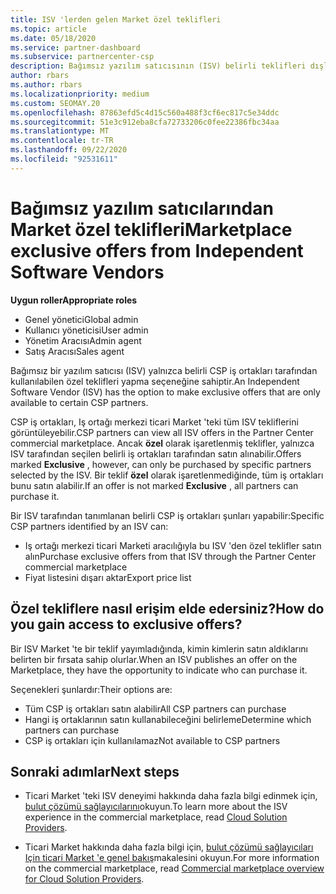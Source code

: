 ```yaml
---
title: ISV 'lerden gelen Market özel teklifleri
ms.topic: article
ms.date: 05/18/2020
ms.service: partner-dashboard
ms.subservice: partnercenter-csp
description: Bağımsız yazılım satıcısının (ISV) belirli teklifleri dışlamalı ve yalnızca belirli CSP iş ortakları için kullanılabilir hale getirme hakkında bilgi edinin.
author: rbars
ms.author: rbars
ms.localizationpriority: medium
ms.custom: SEOMAY.20
ms.openlocfilehash: 87863efd5c4d15c560a488f3cf6ec817c5e34ddc
ms.sourcegitcommit: 51e3c912eba8cfa72733206c0fee22386fbc34aa
ms.translationtype: MT
ms.contentlocale: tr-TR
ms.lasthandoff: 09/22/2020
ms.locfileid: "92531611"
---
```

# <a name="marketplace-exclusive-offers-from-independent-software-vendors"></a><span data-ttu-id="bcdba-103">Bağımsız yazılım satıcılarından Market özel teklifleri</span><span class="sxs-lookup"><span data-stu-id="bcdba-103">Marketplace exclusive offers from Independent Software Vendors</span></span>

<span data-ttu-id="bcdba-104">**Uygun roller**</span><span class="sxs-lookup"><span data-stu-id="bcdba-104">**Appropriate roles**</span></span>

- <span data-ttu-id="bcdba-105">Genel yönetici</span><span class="sxs-lookup"><span data-stu-id="bcdba-105">Global admin</span></span>
- <span data-ttu-id="bcdba-106">Kullanıcı yöneticisi</span><span class="sxs-lookup"><span data-stu-id="bcdba-106">User admin</span></span>
- <span data-ttu-id="bcdba-107">Yönetim Aracısı</span><span class="sxs-lookup"><span data-stu-id="bcdba-107">Admin agent</span></span>
- <span data-ttu-id="bcdba-108">Satış Aracısı</span><span class="sxs-lookup"><span data-stu-id="bcdba-108">Sales agent</span></span>

<span data-ttu-id="bcdba-109">Bağımsız bir yazılım satıcısı (ISV) yalnızca belirli CSP iş ortakları tarafından kullanılabilen özel teklifleri yapma seçeneğine sahiptir.</span><span class="sxs-lookup"><span data-stu-id="bcdba-109">An Independent Software Vendor (ISV) has the option to make exclusive offers that are only available to certain CSP partners.</span></span>

<span data-ttu-id="bcdba-110">CSP iş ortakları, Iş ortağı merkezi ticari Market 'teki tüm ISV tekliflerini görüntüleyebilir.</span><span class="sxs-lookup"><span data-stu-id="bcdba-110">CSP partners can view all ISV offers in the Partner Center commercial marketplace.</span></span> <span data-ttu-id="bcdba-111">Ancak **özel** olarak işaretlenmiş teklifler, yalnızca ISV tarafından seçilen belirli iş ortakları tarafından satın alınabilir.</span><span class="sxs-lookup"><span data-stu-id="bcdba-111">Offers marked **Exclusive** , however, can only be purchased by specific partners selected by the ISV.</span></span> <span data-ttu-id="bcdba-112">Bir teklif **özel** olarak işaretlenmediğinde, tüm iş ortakları bunu satın alabilir.</span><span class="sxs-lookup"><span data-stu-id="bcdba-112">If an offer is not marked **Exclusive** , all partners can purchase it.</span></span>

<span data-ttu-id="bcdba-113">Bir ISV tarafından tanımlanan belirli CSP iş ortakları şunları yapabilir:</span><span class="sxs-lookup"><span data-stu-id="bcdba-113">Specific CSP partners identified by an ISV can:</span></span>

- <span data-ttu-id="bcdba-114">Iş ortağı merkezi ticari Marketi aracılığıyla bu ISV 'den özel teklifler satın alın</span><span class="sxs-lookup"><span data-stu-id="bcdba-114">Purchase exclusive offers from that ISV through the Partner Center commercial marketplace</span></span>
- <span data-ttu-id="bcdba-115">Fiyat listesini dışarı aktar</span><span class="sxs-lookup"><span data-stu-id="bcdba-115">Export price list</span></span>

## <a name="how-do-you-gain-access-to-exclusive-offers"></a><span data-ttu-id="bcdba-116">Özel tekliflere nasıl erişim elde edersiniz?</span><span class="sxs-lookup"><span data-stu-id="bcdba-116">How do you gain access to exclusive offers?</span></span>

<span data-ttu-id="bcdba-117">Bir ISV Market 'te bir teklif yayımladığında, kimin kimlerin satın aldıklarını belirten bir fırsata sahip olurlar.</span><span class="sxs-lookup"><span data-stu-id="bcdba-117">When an ISV publishes an offer on the Marketplace, they have the opportunity to indicate who can purchase it.</span></span>

<span data-ttu-id="bcdba-118">Seçenekleri şunlardır:</span><span class="sxs-lookup"><span data-stu-id="bcdba-118">Their options are:</span></span>

- <span data-ttu-id="bcdba-119">Tüm CSP iş ortakları satın alabilir</span><span class="sxs-lookup"><span data-stu-id="bcdba-119">All CSP partners can purchase</span></span>
- <span data-ttu-id="bcdba-120">Hangi iş ortaklarının satın kullanabileceğini belirleme</span><span class="sxs-lookup"><span data-stu-id="bcdba-120">Determine which partners can purchase</span></span>
- <span data-ttu-id="bcdba-121">CSP iş ortakları için kullanılamaz</span><span class="sxs-lookup"><span data-stu-id="bcdba-121">Not available to CSP partners</span></span>

## <a name="next-steps"></a><span data-ttu-id="bcdba-122">Sonraki adımlar</span><span class="sxs-lookup"><span data-stu-id="bcdba-122">Next steps</span></span>

- <span data-ttu-id="bcdba-123">Ticari Market 'teki ISV deneyimi hakkında daha fazla bilgi edinmek için, [bulut çözümü sağlayıcılarını](/azure/marketplace/cloud-solution-providers)okuyun.</span><span class="sxs-lookup"><span data-stu-id="bcdba-123">To learn more about the ISV experience in the commercial marketplace, read [Cloud Solution Providers](/azure/marketplace/cloud-solution-providers).</span></span>

- <span data-ttu-id="bcdba-124">Ticari Market hakkında daha fazla bilgi için, [bulut çözümü sağlayıcıları Için ticari Market 'e genel bakış](csp-commercial-marketplace-overview.md)makalesini okuyun.</span><span class="sxs-lookup"><span data-stu-id="bcdba-124">For more information on the commercial marketplace, read [Commercial marketplace overview for Cloud Solution Providers](csp-commercial-marketplace-overview.md).</span></span>